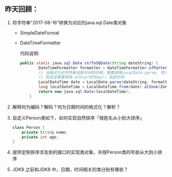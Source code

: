 ## 昨天回顾：

1.  将字符串"2017-08-16"转换为对应的java.sql.Date类对象

    *   SimpleDateFormat

    *   DateTimeFormatter

        代码说明:

        ```java
        public static java.sql.Date strToSQDate(String dateString) {
                DateTimeFormatter formatter = DateTimeFormatter.ofPattern("yyyy-MM-dd");
            	// 当格式化的字符串没有时间的时候，需要调用LocalDate.parse, 而不是 LocalDateTime.parse
        		// 而且还需要调用 atStartOfDay() 指定时间
                LocalDateTime date = LocalDate.parse(dateString, formatter).atStartOfDay();
                long localDateTime = LocalDateTime.from(date).atZone(ZoneId.systemDefault()).toInstant().toEpochMilli();
                return new java.sql.Date(localDateTime);
            }
        ```

        

2.  解释何为编码？解码？何为日期时间的格式化？解析？

3.  自定义Person类如下，如何实现自然排序「按姓名从小到大排序」

    ```java
    class Person {
        private String name;
        private int age;
    }
    ```

4.  提供定制排序涉及到的接口的实现类对象，并按Person类的年龄从大到小排序

5.  JDK8 之前和JDK8 中，日期，时间相关的类分别有哪些？

